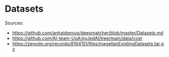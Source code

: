# Datasets

Sources:
- https://github.com/anhaidgroup/deepmatcher/blob/master/Datasets.md
- https://github.com/AI-team-UoA/pyJedAI/tree/main/data/ccer
- https://zenodo.org/records/8164151/files/magellanExistingDatasets.tar.gz
